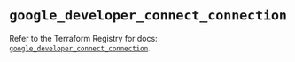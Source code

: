 # `google_developer_connect_connection`

Refer to the Terraform Registry for docs: [`google_developer_connect_connection`](https://registry.terraform.io/providers/hashicorp/google/6.45.0/docs/resources/developer_connect_connection).
